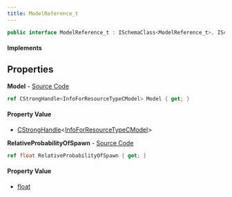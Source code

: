 ```yaml
---
title: ModelReference_t
---
```


```csharp
public interface ModelReference_t : ISchemaClass<ModelReference_t>, ISchemaField, ISchemaClass, INativeHandle
```

#### Implements

## Properties

**Model** - [Source Code](https://github.com/swiftly-solution/swiftlys2/blob/master/managed/src/SwiftlyS2.Generated/Schemas/Interfaces/ModelReference_t.cs#L16)

```csharp
ref CStrongHandle<InfoForResourceTypeCModel> Model { get; }
```

#### Property Value

- [CStrongHandle](/docs/api/shared/natives/cstronghandle-1)<[InfoForResourceTypeCModel](/docs/api/shared/schemadefinitions/infoforresourcetypecmodel)>

**RelativeProbabilityOfSpawn** - [Source Code](https://github.com/swiftly-solution/swiftlys2/blob/master/managed/src/SwiftlyS2.Generated/Schemas/Interfaces/ModelReference_t.cs#L18)

```csharp
ref float RelativeProbabilityOfSpawn { get; }
```

#### Property Value

- [float](https://learn.microsoft.com/dotnet/api/system.single)

